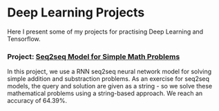 # Deep Learning Projects

Here I present some of my projects for practising Deep Learning and Tensorflow.

### Project: [Seq2seq Model for Simple Math Problems](https://github.com/athrado/i-learn-deep/blob/main/Solve_math_problems_with_seq2seq_model.ipynb)

In this project, we use a RNN seq2seq neural network model for solving simple addition and substraction problems. As an exercise for seq2seq models, the query and solution are given as a string - so we solve these mathematical problems using a string-based approach. We reach an accuracy of  64.39%.